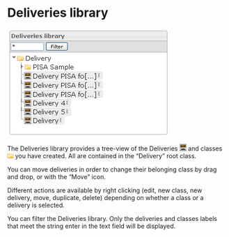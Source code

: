 <!--
author:
    - 'Jérôme Bogaerts'
created_at: '2012-03-29 15:11:34'
updated_at: '2013-03-13 14:02:46'
tags:
    - Deliveries
-->

Deliveries library
==================

![](../resources/deliveries-library.png)

The Deliveries library provides a tree-view of the Deliveries ![](../resources/Delivery_icon_library.png) and classes ![](../resources/class_icon_library.png) you have created. All are contained in the “Delivery” root class.

You can move deliveries in order to change their belonging class by drag and drop, or with the “Move” icon.

Different actions are available by right clicking (edit, new class, new delivery, move, duplicate, delete) depending on whether a class or a delivery is selected.

You can filter the Deliveries library. Only the deliveries and classes labels that meet the string enter in the text field will be displayed.


